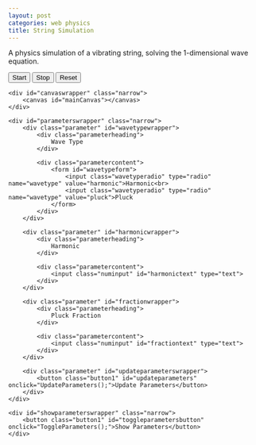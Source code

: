 ```yaml
---
layout: post
categories: web physics
title: String Simulation
---
```


<script src="/js/stringphysics.js"></script>
<link rel="stylesheet" type="text/css" href="/stylesheets/jsstyle.css">

A physics simulation of a vibrating string, solving the 1-dimensional wave equation.

<div id="physicswrapper" class="narrow">
    <div id="controlbuttonwrapper">
        <button class="button1" id="startbutton" onclick="StartSimulation();">Start</button>
        <button class="button1" id="stopbutton" onclick="StopSimulation();">Stop</button>
        <button class="button1" id="resetbutton" onclick="ResetString();">Reset</button>
    </div>

    <div id="canvaswrapper" class="narrow">
        <canvas id="mainCanvas"></canvas>
    </div>

    <div id="parameterswrapper" class="narrow">
        <div class="parameter" id="wavetypewrapper">
            <div class="parameterheading">
                Wave Type
            </div>

            <div class="parametercontent">
                <form id="wavetypeform">
                    <input class="wavetyperadio" type="radio" name="wavetype" value="harmonic">Harmonic<br>
                    <input class="wavetyperadio" type="radio" name="wavetype" value="pluck">Pluck
                </form>
            </div>
        </div>

        <div class="parameter" id="harmonicwrapper">
            <div class="parameterheading">
                Harmonic
            </div>

            <div class="parametercontent">
                <input class="numinput" id="harmonictext" type="text">
            </div>
        </div>

        <div class="parameter" id="fractionwrapper">
            <div class="parameterheading">
                Pluck Fraction
            </div>

            <div class="parametercontent">
                <input class="numinput" id="fractiontext" type="text">
            </div>
        </div>

        <div class="parameter" id="updateparameterswrapper">
            <button class="button1" id="updateparameters" onclick="UpdateParameters();">Update Parameters</button>
        </div>
    </div>

    <div id="showparameterswrapper" class="narrow">
        <button class="button1" id="toggleparametersbutton" onclick="ToggleParameters();">Show Parameters</button>
    </div>
</div>
